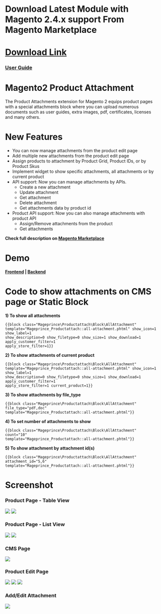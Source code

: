 # Download Latest Module with Magento 2.4.x support From Magento Marketplace
# <a href="https://marketplace.magento.com/mageprince-module-product-attachment.html">Download Link</a>

<h3><a href="https://commercemarketplace.adobe.com/media/catalog/product/mageprince-module-product-attachment-2-2-7-ece/user_guides.pdf">User Guide</a></h3>

# Magento2 Product Attachment

The Product Attachments extension for Magento 2 equips product pages with a special attachments block where you can upload numerous documents such as user guides, extra images, pdf, certificates, licenses and many others.

# New Features
<ul>
<li>You can now manage attachments from the product edit page</li>
<li>Add multiple new attachments from the product edit page</li>
<li>Assign products to attachment by Product Grid, Product IDs, or by Product Skus</li>
<li>Implement widget to show specific attachments, all attachments or by current product</li>
<li>API support: Now you can manage attachments by APIs.
  <ul>
    <li>Create a new attachment</li>
    <li>Update attachment</li>
    <li>Get attachment</li>
    <li>Delete attachment</li>
    <li>Get attachments data by product id</li>
  </ul> 
</li>
<li>Product API support: Now you can also manage attachments with product API
  <ul>
    <li>Assign/Remove attachments from the product</li>
    <li>Get attachments</li>
  </ul>  
</li>
</ul>

<b>Check full description on <a href="https://commercemarketplace.adobe.com/mageprince-module-product-attachment.html#description">Magento Marketplace</a></b>

# Demo

<b><a href="https://demo.mageprince.com/push-it-messenger-bag.html">Frontend</a>   |   <a href="http://demo.mageprince.com/admin">Backend</a></b>

# Code to show attachments on CMS page or Static Block

<b>1) To show all attachments</b>

```
{{block class="Mageprince\Productattach\Block\AllAttachment"
template="Mageprince_Productattach::all-attachment.phtml" show_icon=1 show_label=1
show_description=0 show_filetype=0 show_size=1 show_download=1 apply_customer_filter=1
apply_store_filter=1}}
```

<b>2) To show attachments of current product</b>
```
{{block class="Mageprince\Productattach\Block\AllAttachment"
template="Mageprince_Productattach::all-attachment.phtml" show_icon=1 show_label=1
show_description=0 show_filetype=0 show_size=1 show_download=1 apply_customer_filter=1
apply_store_filter=1 current_product=1}}
```

<b>3) To show attachments by file_type</b>

```
{{block class="Mageprince\Productattach\Block\AllAttachment" file_type="pdf,doc"
template="Mageprince_Productattach::all-attachment.phtml"}}
```

<b>4) To set number of attachments to show</b>

```
{{block class="Mageprince\Productattach\Block\AllAttachment" count="10"
template="Mageprince_Productattach::all-attachment.phtml"}}
```

<b>5) To show attachment by attachment id(s)</b>

```
{{block class="Mageprince\Productattach\Block\AllAttachment" attachment_id="5,6"
template="Mageprince_Productattach::all-attachment.phtml"}}
```

# Screenshot

<h3>Product Page - Table View</h3>
<img src="https://commercemarketplace.adobe.com/media/catalog/product/2/9/2932_01_table_view_description_2.jpg"/>
<img src="https://commercemarketplace.adobe.com/media/catalog/product/d/d/dd15_03_table_view_tab_2.jpg"/>

<h3>Product Page - List View</h3>
<img src="https://commercemarketplace.adobe.com/media/catalog/product/e/f/efda_02_list_view_description_2.jpg"/>
<img src="https://commercemarketplace.adobe.com/media/catalog/product/2/4/244e_04_list_view_tab_2.jpg"/>

<h3>CMS Page</h3>
<img src="https://commercemarketplace.adobe.com/media/catalog/product/4/1/4155_5_cms_page_2.jpg"/>

<h3>Product Edit Page</h3>
<img src="https://commercemarketplace.adobe.com/media/catalog/product/9/1/915c_6_admin_product_edit_2.jpg"/>
<img src="https://commercemarketplace.adobe.com/media/catalog/product/9/1/9122_7_admin_product_edit_2_2.jpg"/>
<img src="https://commercemarketplace.adobe.com/media/catalog/product/3/b/3b60_6_admin_product_edit_1_2.jpg"/>

<h3>Add/Edit Attachment</h3>
<img src="https://commercemarketplace.adobe.com/media/catalog/product/7/3/730f_10_admin_attachment_edit_1_2.jpg"/>
